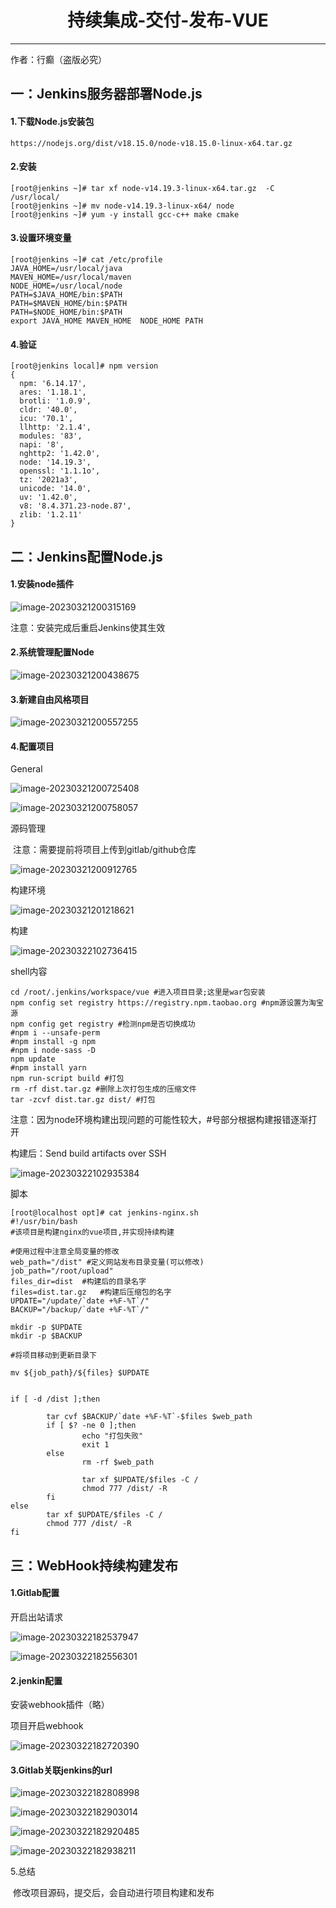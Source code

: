 <h1><center>持续集成-交付-发布-VUE</center></h1>

------

作者：行癫（盗版必究）

## 一：Jenkins服务器部署Node.js

#### 1.下载Node.js安装包

```shell
https://nodejs.org/dist/v18.15.0/node-v18.15.0-linux-x64.tar.gz
```

#### 2.安装

```shell
[root@jenkins ~]# tar xf node-v14.19.3-linux-x64.tar.gz  -C /usr/local/
[root@jenkins ~]# mv node-v14.19.3-linux-x64/ node
[root@jenkins ~]# yum -y install gcc-c++ make cmake
```

#### 3.设置环境变量

```shell
[root@jenkins ~]# cat /etc/profile
JAVA_HOME=/usr/local/java
MAVEN_HOME=/usr/local/maven
NODE_HOME=/usr/local/node
PATH=$JAVA_HOME/bin:$PATH
PATH=$MAVEN_HOME/bin:$PATH
PATH=$NODE_HOME/bin:$PATH
export JAVA_HOME MAVEN_HOME  NODE_HOME PATH
```

#### 4.验证

```shell
[root@jenkins local]# npm version
{
  npm: '6.14.17',
  ares: '1.18.1',
  brotli: '1.0.9',
  cldr: '40.0',
  icu: '70.1',
  llhttp: '2.1.4',
  modules: '83',
  napi: '8',
  nghttp2: '1.42.0',
  node: '14.19.3',
  openssl: '1.1.1o',
  tz: '2021a3',
  unicode: '14.0',
  uv: '1.42.0',
  v8: '8.4.371.23-node.87',
  zlib: '1.2.11'
}
```

## 二：Jenkins配置Node.js

#### 1.安装node插件

![image-20230321200315169](https://xingdian-image.oss-cn-beijing.aliyuncs.com/xingdian-image/image-20230321200315169.png)

注意：安装完成后重启Jenkins使其生效

#### 2.系统管理配置Node

![image-20230321200438675](https://xingdian-image.oss-cn-beijing.aliyuncs.com/xingdian-image/image-20230321200438675.png)

#### 3.新建自由风格项目

![image-20230321200557255](https://xingdian-image.oss-cn-beijing.aliyuncs.com/xingdian-image/image-20230321200557255.png)

#### 4.配置项目

General

![image-20230321200725408](https://xingdian-image.oss-cn-beijing.aliyuncs.com/xingdian-image/image-20230321200725408.png)

![image-20230321200758057](https://xingdian-image.oss-cn-beijing.aliyuncs.com/xingdian-image/image-20230321200758057.png)

源码管理

​		注意：需要提前将项目上传到gitlab/github仓库

![image-20230321200912765](https://xingdian-image.oss-cn-beijing.aliyuncs.com/xingdian-image/image-20230321200912765.png)

构建环境

![image-20230321201218621](https://xingdian-image.oss-cn-beijing.aliyuncs.com/xingdian-image/image-20230321201218621.png)

构建

![image-20230322102736415](https://xingdian-image.oss-cn-beijing.aliyuncs.com/xingdian-image/image-20230322102736415.png)

shell内容

```
cd /root/.jenkins/workspace/vue #进入项目目录;这里是war包安装
npm config set registry https://registry.npm.taobao.org #npm源设置为淘宝源
npm config get registry #检测npm是否切换成功
#npm i --unsafe-perm
#npm install -g npm
#npm i node-sass -D
npm update
#npm install yarn
npm run-script build #打包
rm -rf dist.tar.gz #删除上次打包生成的压缩文件
tar -zcvf dist.tar.gz dist/ #打包
```

注意：因为node环境构建出现问题的可能性较大，#号部分根据构建报错逐渐打开

构建后：Send build artifacts over SSH

![image-20230322102935384](https://xingdian-image.oss-cn-beijing.aliyuncs.com/xingdian-image/image-20230322102935384.png)

脚本

```shell
[root@localhost opt]# cat jenkins-nginx.sh
#!/usr/bin/bash
#该项目是构建nginx的vue项目,并实现持续构建

#使用过程中注意全局变量的修改
web_path="/dist" #定义网站发布目录变量(可以修改)
job_path="/root/upload"
files_dir=dist  #构建后的目录名字
files=dist.tar.gz   #构建后压缩包的名字
UPDATE="/update/`date +%F-%T`/"
BACKUP="/backup/`date +%F-%T`/"

mkdir -p $UPDATE
mkdir -p $BACKUP

#将项目移动到更新目录下

mv ${job_path}/${files} $UPDATE


if [ -d /dist ];then

        tar cvf $BACKUP/`date +%F-%T`-$files $web_path
        if [ $? -ne 0 ];then
                echo "打包失败"
                exit 1
        else
                rm -rf $web_path

                tar xf $UPDATE/$files -C /
                chmod 777 /dist/ -R
        fi
else
        tar xf $UPDATE/$files -C /
        chmod 777 /dist/ -R
fi
```

## 三：WebHook持续构建发布

#### 1.Gitlab配置

开启出站请求

![image-20230322182537947](https://xingdian-image.oss-cn-beijing.aliyuncs.com/xingdian-image/image-20230322182537947.png)

![image-20230322182556301](https://xingdian-image.oss-cn-beijing.aliyuncs.com/xingdian-image/image-20230322182556301.png)

#### 2.jenkin配置

安装webhook插件（略）

项目开启webhook

![image-20230322182720390](https://xingdian-image.oss-cn-beijing.aliyuncs.com/xingdian-image/image-20230322182720390.png)

#### 3.Gitlab关联jenkins的url

![image-20230322182808998](https://xingdian-image.oss-cn-beijing.aliyuncs.com/xingdian-image/image-20230322182808998.png)

![image-20230322182903014](https://xingdian-image.oss-cn-beijing.aliyuncs.com/xingdian-image/image-20230322182903014.png)

![image-20230322182920485](https://xingdian-image.oss-cn-beijing.aliyuncs.com/xingdian-image/image-20230322182920485.png)

![image-20230322182938211](https://xingdian-image.oss-cn-beijing.aliyuncs.com/xingdian-image/image-20230322182938211.png)

5.总结

​		修改项目源码，提交后，会自动进行项目构建和发布
